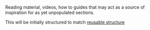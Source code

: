 Reading material, videos, how to guides that may act as a source of inspiration for as yet unpopulated sections.

This will be initially structured to match [reusable structure](https://github.com/AlexEamo/zsp/tree/main/reusable%20structure)
